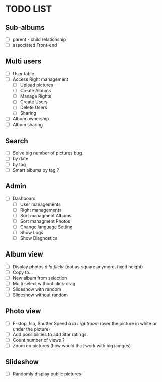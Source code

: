 # TODO LIST

## Sub-albums

- [ ] parent - child relationship
- [ ] associated Front-end

## Multi users

- [ ] User table
- [ ] Access Right management
  - [ ] Upload pictures
  - [ ] Create Albums
  - [ ] Manage Rights
  - [ ] Create Users
  - [ ] Delete Users
  - [ ] Sharing
- [ ] Album ownership
- [ ] Album sharing
      
## Search

- [ ] Solve big number of pictures bug.
- [ ] by date
- [ ] by tag
- [ ] Smart albums by tag ?

## Admin

- [ ] Dashboard
    - [ ] User managements
    - [ ] Right managements
    - [ ] Sort managment Albums
    - [ ] Sort managment Photos
    - [ ] Change language Setting
    - [ ] Show Logs
    - [ ] Show Diagnostics
  
## Album view

- [ ] Display photos _&agrave; la flickr_ (not as square anymore, fixed height)
- [ ] Copy to...
- [ ] New album from selection
- [ ] Multi select without click-drag
- [ ] Slideshow with random
- [ ] Slideshow without random

## Photo view

- [ ] F-stop, Iso, Shutter Speed _&agrave; la Lightroom_ (over the picture in white
or under the picture)
- [ ] Add possibilities to add Star ratings.
- [ ] Count number of views ?
- [ ] Zoom on pictures (how would that work with big iamges)

## Slideshow

- [ ] Randomly display public pictures
